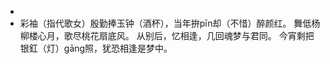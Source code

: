 -
- 彩袖（指代歌女）殷勤捧玉钟（酒杯），当年拚pīn却（不惜）醉颜红。
  舞低杨柳楼心月，歌尽桃花扇底风。
  从别后，忆相逢，几回魂梦与君同。
  今宵剩把银釭（灯）gāng照，犹恐相逢是梦中。